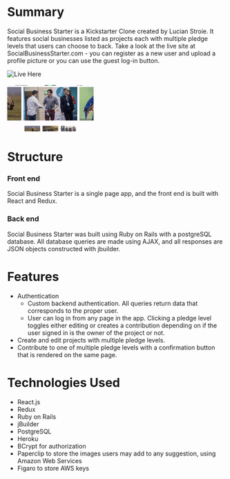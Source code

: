 
# Summary

Social Business Starter is a Kickstarter Clone created by Lucian Stroie. It features social businesses listed as projects each with multiple pledge levels that users can choose to back. Take a look at the live site at SocialBusinessStarter.com - you can register as a new user and upload a profile picture or you can use the guest log-in button.

![Live Here](http://www.socialbusinessstarter.com/)

![](./app/assets/images/sbs.gif)


# Structure

### Front end

Social Business Starter is a single page app, and the front end is built with React and Redux.

### Back end

Social Business Starter was built using Ruby on Rails with a postgreSQL database. All database queries are made using AJAX, and all responses are JSON objects constructed with jbuilder.


# Features

* Authentication
  * Custom backend authentication. All queries return data that corresponds to the proper user.
  * User can log in from any page in the app. Clicking a pledge level toggles either editing or creates a contribution depending on if the user signed in is the owner of the project or not.
* Create and edit projects with multiple pledge levels.
* Contribute to one of multiple pledge levels with a confirmation button that is rendered on the same page.


# Technologies Used

* React.js
* Redux
* Ruby on Rails
* jBuilder
* PostgreSQL
* Heroku
* BCrypt for authorization
* Paperclip to store the images users may add to any suggestion, using Amazon Web Services
* Figaro to store AWS keys
